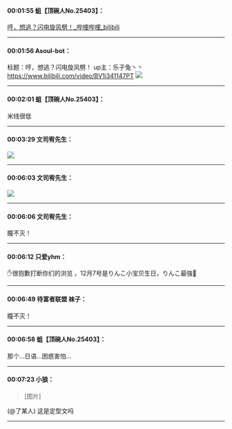 #### 00:01:55  蛆【顶碗人No.25403】：

 [哼，想逃？闪电旋风劈！_哔哩哔哩_bilibili](https://www.bilibili.com/video/BV1i341147PT)

*****

#### 00:01:56  Asoul-bot：

标题：哼，想逃？闪电旋风劈！
up主：乐子兔丶丶
https://www.bilibili.com/video/BV1i341147PT
![](http://gchat.qpic.cn/gchatpic_new/3408592334/614391357-2695273682-F3BE9D9A79E2BDFC2E80A334A7B9476F/0?term=2")

*****

#### 00:02:01  蛆【顶碗人No.25403】：

米线很低

*****

#### 00:03:29  文司宥先生：

![](http://gchat.qpic.cn/gchatpic_new/1759772708/614391357-3033346547-ADFE7559902864B6A7E4EC15896C893F/0?term=2")

*****

#### 00:06:03  文司宥先生：

![](http://gchat.qpic.cn/gchatpic_new/1759772708/614391357-3215241245-F01341286C6BDD083E7A4072D4EE17B6/0?term=2")

*****

#### 00:06:06  文司宥先生：

瞳不灭！

*****

#### 00:06:12  只爱yhm：

✋很抱歉打断你们的浏览 ，12月7号是りんこ小宝贝生日，りんこ最強🎉

*****

#### 00:06:49  待富者联盟 袜子：

瞳不灭！

*****

#### 00:06:58  蛆【顶碗人No.25403】：

那个...日语...困惑害怕...

*****

#### 00:07:23  小狼：

<blockquote>[图片]</blockquote>
 (@了某人)  这是定型文吗

*****

